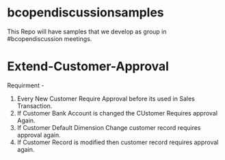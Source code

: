 # bcopendiscussionsamples
This Repo will have samples that we develop as group in #bcopendiscussion meetings.

# Extend-Customer-Approval
Requirment - 
1. Every New Customer Require Approval before its used in Sales Transaction.
2. If Customer Bank Account is changed the CUstomer Requires approval Again.
3. If Customer Default Dimension Change customer record requires approval again.
4. If Customer Record is modified then customer record requires approval again.